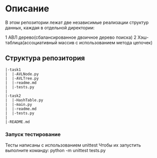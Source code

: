 # Описание
В этом репозитории лежат две независимые реализации структур данных,
каждая в отдельной директории:

1 АВЛ дерево(сбалансированное двоичное дерево поиска)
2 Хэш-таблица(ассоциативный массив с использованием метода цепочек)

## Структура репозитория
```
|-task1 
|  |-AVLNode.py
|  |-AVLTree.py
|  |-readme.md
|  |-tests.py
|
|-task2
|  |-HashTable.py
|  |-main.py
|  |-readme.md
|  |-tests.py
|
|-README.md
```

### Запуск тестирование
Тесты написаны с использованием unittest
Чтобы их запустить выполните команду:
python -m unittest tests.py